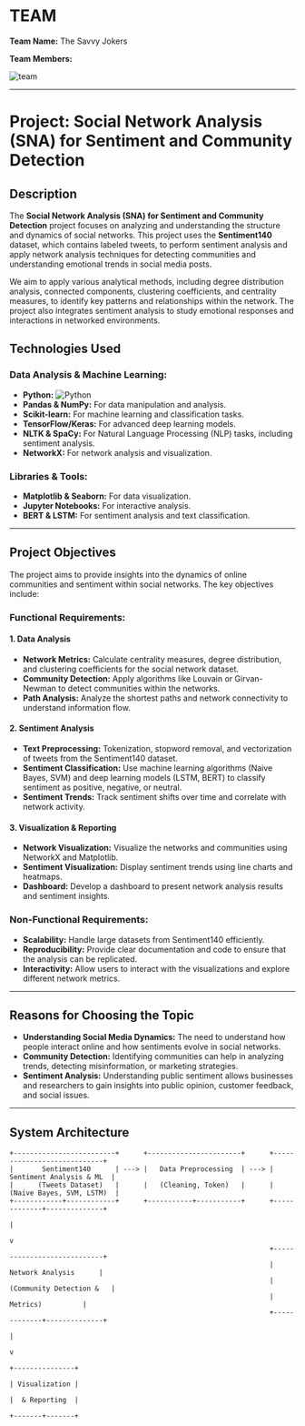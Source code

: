 # TEAM

**Team Name:** The Savvy Jokers

**Team Members:**

![team](https://github.com/user-attachments/assets/cf37e54d-9ffd-4edf-9539-02819c688379)

---

# Project: Social Network Analysis (SNA) for Sentiment and Community Detection

## **Description**
The **Social Network Analysis (SNA) for Sentiment and Community Detection** project focuses on analyzing and understanding the structure and dynamics of social networks. This project uses the **Sentiment140** dataset, which contains labeled tweets, to perform sentiment analysis and apply network analysis techniques for detecting communities and understanding emotional trends in social media posts.

We aim to apply various analytical methods, including degree distribution analysis, connected components, clustering coefficients, and centrality measures, to identify key patterns and relationships within the network. The project also integrates sentiment analysis to study emotional responses and interactions in networked environments.

## **Technologies Used**
### Data Analysis & Machine Learning:
- **Python:** ![Python](https://img.shields.io/badge/Python-3670A0?style=flat&logo=python&logoColor=ffdd54)
- **Pandas & NumPy:** For data manipulation and analysis.
- **Scikit-learn:** For machine learning and classification tasks.
- **TensorFlow/Keras:** For advanced deep learning models.
- **NLTK & SpaCy:** For Natural Language Processing (NLP) tasks, including sentiment analysis.
- **NetworkX:** For network analysis and visualization.
  
### Libraries & Tools:
- **Matplotlib & Seaborn:** For data visualization.
- **Jupyter Notebooks:** For interactive analysis.
- **BERT & LSTM:** For sentiment analysis and text classification.

---

## **Project Objectives**
The project aims to provide insights into the dynamics of online communities and sentiment within social networks. The key objectives include:

### Functional Requirements:
#### **1. Data Analysis**
- **Network Metrics:** Calculate centrality measures, degree distribution, and clustering coefficients for the social network dataset.
- **Community Detection:** Apply algorithms like Louvain or Girvan-Newman to detect communities within the networks.
- **Path Analysis:** Analyze the shortest paths and network connectivity to understand information flow.

#### **2. Sentiment Analysis**
- **Text Preprocessing:** Tokenization, stopword removal, and vectorization of tweets from the Sentiment140 dataset.
- **Sentiment Classification:** Use machine learning algorithms (Naive Bayes, SVM) and deep learning models (LSTM, BERT) to classify sentiment as positive, negative, or neutral.
- **Sentiment Trends:** Track sentiment shifts over time and correlate with network activity.

#### **3. Visualization & Reporting**
- **Network Visualization:** Visualize the networks and communities using NetworkX and Matplotlib.
- **Sentiment Visualization:** Display sentiment trends using line charts and heatmaps.
- **Dashboard:** Develop a dashboard to present network analysis results and sentiment insights.

### Non-Functional Requirements:
- **Scalability:** Handle large datasets from Sentiment140 efficiently.
- **Reproducibility:** Provide clear documentation and code to ensure that the analysis can be replicated.
- **Interactivity:** Allow users to interact with the visualizations and explore different network metrics.

---

## **Reasons for Choosing the Topic**
- **Understanding Social Media Dynamics:** The need to understand how people interact online and how sentiments evolve in social networks.
- **Community Detection:** Identifying communities can help in analyzing trends, detecting misinformation, or marketing strategies.
- **Sentiment Analysis:** Understanding public sentiment allows businesses and researchers to gain insights into public opinion, customer feedback, and social issues.

---

## **System Architecture**
```plaintext
+-------------------------+      +-----------------------+      +----------------------------+
|       Sentiment140      | ---> |   Data Preprocessing  | ---> |   Sentiment Analysis & ML  |
|      (Tweets Dataset)   |      |   (Cleaning, Token)   |      |  (Naive Bayes, SVM, LSTM)  |
+------------+------------+      +-----------+-----------+      +-------------+--------------+
                                                                              |
                                                                              v
                                                                +----------------------------+
                                                                |      Network Analysis      |
                                                                |   (Community Detection &   |
                                                                |          Metrics)          |
                                                                +-------------+--------------+
                                                                              |
                                                                              v
                                                                      +---------------+
                                                                      | Visualization |
                                                                      |  & Reporting  |
                                                                      +-------+-------+



